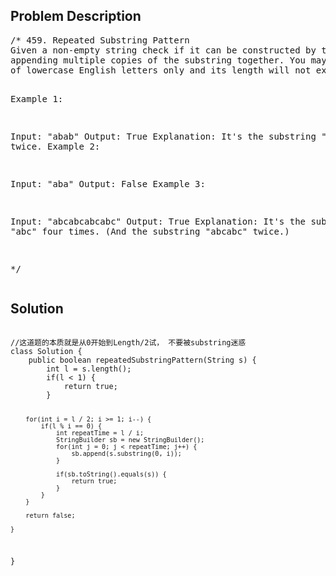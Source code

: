 <!--
<style>
  body { font-family: Arial, sans-serif; }
  .container { max-width: 100%; margin: auto; padding: 10px; }
  .comment-block { background-color: #f9f9f9; padding: 10px; border-left: 5px solid #ccc; max-width: 400px; margin: 20px; word-wrap: break-word; white-space: pre-wrap; }
  .code-block { background-color: #f4f4f4; padding: 10px; border: 1px solid #ddd; }
</style>
-->

<div class='container'>
<h2>Problem Description</h2>
<div class='comment-block'>
<pre>
/* 459. Repeated Substring Pattern
Given a non-empty string check if it can be constructed by taking a substring of it and 
appending multiple copies of the substring together. You may assume the given string consists 
of lowercase English letters only and its length will not exceed 10000.

 

Example 1:

Input: "abab"
Output: True
Explanation: It's the substring "ab" twice.
Example 2:

Input: "aba"
Output: False
Example 3:

Input: "abcabcabcabc"
Output: True
Explanation: It's the substring "abc" four times. (And the substring "abcabc" twice.)

*/
</pre>
</div>

<h2>Solution</h2>
<div class='code-block'>
<pre><code class='language-java'>
//这道题的本质就是从0开始到Length/2试， 不要被substring迷惑
class Solution {
    public boolean repeatedSubstringPattern(String s) {
        int l = s.length();
        if(l < 1) {
            return true;
        }
        
        for(int i = l / 2; i >= 1; i--) {
            if(l % i == 0) {
                int repeatTime = l / i;
                StringBuilder sb = new StringBuilder();
                for(int j = 0; j < repeatTime; j++) {
                    sb.append(s.substring(0, i));
                }
            
                if(sb.toString().equals(s)) {
                    return true;
                } 
            }
        }
        
        return false;
        
    }
}</code></pre>
</div>
</div>
